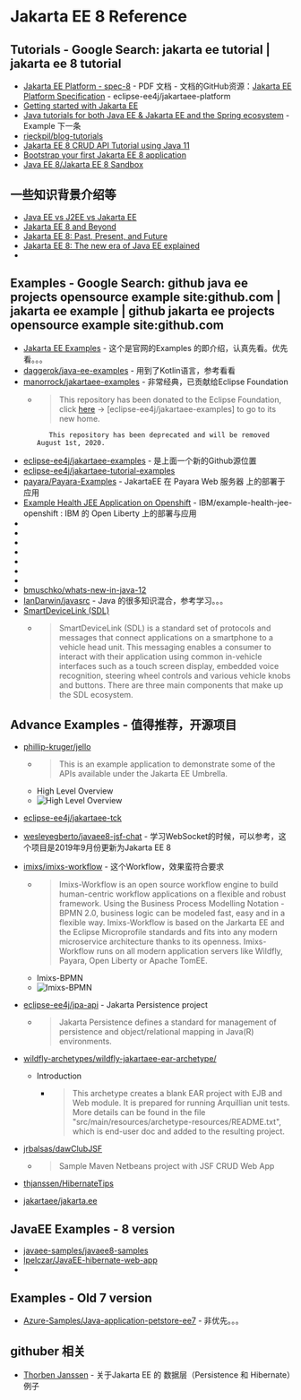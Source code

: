 # Jakarta EE 8 Reference
## Tutorials - Google Search: jakarta ee tutorial | jakarta ee 8 tutorial
   * [Jakarta EE Platform - spec-8](https://jakarta.ee/specifications/platform/8/platform-spec-8.pdf) - PDF 文档 - 文档的GitHub资源：[Jakarta EE Platform Specification](https://github.com/eclipse-ee4j/jakartaee-platform/tree/master/specification) - eclipse-ee4j/jakartaee-platform<br>
   * [Getting started with Jakarta EE](http://www.mastertheboss.com/javaee/jakarta-ee/getting-started-with-jakarta-ee)<br>
   * [​Java tutorials for both Java EE & Jakarta EE and the Spring ecosystem](https://rieckpil.de/#/blog) - Example 下一条<br>
   * [rieckpil/blog-tutorials](https://github.com/rieckpil/blog-tutorials)<br>
   * [Jakarta EE 8 CRUD API Tutorial using Java 11](https://rieckpil.de/jakarta-ee-crud-api-tutorial/)<br>
   * [Bootstrap your first Jakarta EE 8 application](https://rieckpil.de/howto-bootstrap-your-first-jakarta-ee-8-application/)<br>
   * [Java EE 8/Jakarta EE 8 Sandbox](https://github.com/hantsy/ee8-sandbox)<br>
## 一些知识背景介绍等
   * [Java EE vs J2EE vs Jakarta EE](https://www.baeldung.com/java-enterprise-evolution)<br>
   * [Jakarta EE 8 and Beyond](https://dzone.com/articles/jakarta-ee-8-and-beyond)<br>
   * [Jakarta EE 8: Past, Present, and Future](https://jaxenter.com/jakarta-ee-8-past-present-future-161990.html)<br>
   * [Jakarta EE 8: The new era of Java EE explained](https://developers.redhat.com/blog/2019/09/12/jakarta-ee-8-the-new-era-of-java-ee-explained/)<br>
   * []()<br>
## Examples - Google Search: github java ee projects opensource example site:github.com | jakarta ee example | github jakarta ee projects opensource example site:github.com
   * [Jakarta EE Examples](https://projects.eclipse.org/proposals/jakarta-ee-examples) - 这个是官网的Examples 的即介绍，认真先看。优先看。。。<br>
   * [daggerok/java-ee-examples](https://github.com/daggerok/java-ee-examples) - 用到了Kotlin语言，参考看看<br>
   * [manorrock/jakartaee-examples](https://github.com/manorrock/jakartaee-examples) - 非常经典，已贡献给Eclipse Foundation<br>
      + >This repository has been donated to the Eclipse Foundation, click [here](https://github.com/eclipse-ee4j/jakartaee-examples) ->  [eclipse-ee4j/jakartaee-examples] to go to its new home.
        ```
           This repository has been deprecated and will be removed August 1st, 2020.
        ```
   * [eclipse-ee4j/jakartaee-examples](https://github.com/eclipse-ee4j/jakartaee-examples) - 是上面一个新的Github源位置<br>
   * [eclipse-ee4j/jakartaee-tutorial-examples](https://github.com/eclipse-ee4j/jakartaee-tutorial-examples)<br>
   * [payara/Payara-Examples](https://github.com/payara/Payara-Examples) - JakartaEE 在 Payara Web 服务器 上的部署于应用 <br>
   * [Example Health JEE Application on Openshift](https://github.com/IBM/example-health-jee-openshift) - IBM/example-health-jee-openshift : IBM 的 Open Liberty 上的部署与应用<br>
   * []()<br>
   * []()<br>
   * []()<br>
   * []()<br>
   * []()<br>
   * []()<br>
   * []()<br>
   * [bmuschko/whats-new-in-java-12](https://github.com/bmuschko/whats-new-in-java-12)<br>
   * [IanDarwin/javasrc](https://github.com/IanDarwin/javasrc) - Java 的很多知识混合，参考学习。。。<br>
   * [SmartDeviceLink (SDL)](https://github.com/smartdevicelink/sdl_java_suite)<br>
      + >SmartDeviceLink (SDL) is a standard set of protocols and messages that connect applications on a smartphone to a vehicle head unit. This messaging enables a consumer to interact with their application using common in-vehicle interfaces such as a touch screen display, embedded voice recognition, steering wheel controls and various vehicle knobs and buttons. There are three main components that make up the SDL ecosystem.

## Advance Examples - 值得推荐，开源项目
   * [phillip-kruger/jello](https://github.com/phillip-kruger/jello)<br>
      - >This is an example application to demonstrate some of the APIs available under the Jakarta EE Umbrella.
      - High Level Overview
      - ![High Level Overview](https://raw.githubusercontent.com/phillip-kruger/jello/master/high_level.png)<br>
   * [eclipse-ee4j/jakartaee-tck](https://github.com/eclipse-ee4j/jakartaee-tck)<br>
   * [wesleyegberto/javaee8-jsf-chat](https://github.com/wesleyegberto/javaee8-jsf-chat) - 学习WebSocket的时候，可以参考，这个项目是2019年9月份更新为Jakarta EE 8<br>
   * [imixs/imixs-workflow](https://github.com/imixs/imixs-workflow) - 这个Workflow，效果蛮符合要求<br>
      - >Imixs-Workflow is an open source workflow engine to build human-centric workflow applications on a flexible and robust framework. Using the Business Process Modelling Notation - BPMN 2.0, business logic can be modeled fast, easy and in a flexible way. Imixs-Workflow is based on the Jarkarta EE and the Eclipse Microprofile standards and fits into any modern microservice architecture thanks to its openness. Imixs-Workflow runs on all modern application servers like Wildfly, Payara, Open Liberty or Apache TomEE.
      - Imixs-BPMN
      - ![Imixs-BPMN](https://github.com/imixs/imixs-workflow/raw/master/screen_001.png)<br>
   * [eclipse-ee4j/jpa-api](https://github.com/eclipse-ee4j/jpa-api) - Jakarta Persistence project<br>
      - >Jakarta Persistence defines a standard for management of persistence and object/relational mapping in Java(R) environments.

   * [wildfly-archetypes/wildfly-jakartaee-ear-archetype/](https://github.com/wildfly/wildfly-archetypes/tree/master/wildfly-jakartaee-ear-archetype)<br>
      + Introduction
         - >This archetype creates a blank EAR project with EJB and Web module. It is prepared for running Arquillian unit tests. More details can be found in the file "src/main/resources/archetype-resources/README.txt", which is end-user doc and added to the resulting project.
   * [jrbalsas/dawClubJSF](https://github.com/jrbalsas/dawClubJSF)<br>
      + >Sample Maven Netbeans project with JSF CRUD Web App
   * [thjanssen/HibernateTips](https://github.com/thjanssen/HibernateTips)<br>
   * [jakartaee/jakarta.ee](https://github.com/jakartaee/jakarta.ee)<br>


## JavaEE Examples - 8 version   
   * [javaee-samples/javaee8-samples](https://github.com/javaee-samples/javaee8-samples)<br>
   * [lpelczar/JavaEE-hibernate-web-app](https://github.com/lpelczar/JavaEE-hibernate-web-app)<br>
   * []()<br>

## Examples - Old 7 version   
   * [Azure-Samples/Java-application-petstore-ee7](https://github.com/Azure-Samples/Java-application-petstore-ee7) - 非优先。。。<br>


## githuber 相关
   * [Thorben Janssen](https://github.com/thjanssen) - 关于Jakarta EE 的 数据层（Persistence 和 Hibernate）例子<br>
   

